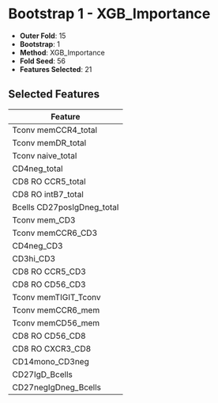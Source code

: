 # Bootstrap 1 - XGB_Importance

- **Outer Fold**: 15
- **Bootstrap**: 1
- **Method**: XGB_Importance
- **Fold Seed**: 56
- **Features Selected**: 21

## Selected Features

| Feature |
|---------|
| Tconv memCCR4_total |
| Tconv memDR_total |
| Tconv naive_total |
| CD4neg_total |
| CD8 RO CCR5_total |
| CD8 RO intB7_total |
| Bcells CD27posIgDneg_total |
| Tconv mem_CD3 |
| Tconv memCCR6_CD3 |
| CD4neg_CD3 |
| CD3hi_CD3 |
| CD8 RO CCR5_CD3 |
| CD8 RO CD56_CD3 |
| Tconv memTIGIT_Tconv |
| Tconv memCCR6_mem |
| Tconv memCD56_mem |
| CD8 RO CD56_CD8 |
| CD8 RO CXCR3_CD8 |
| CD14mono_CD3neg |
| CD27IgD_Bcells |
| CD27negIgDneg_Bcells |
